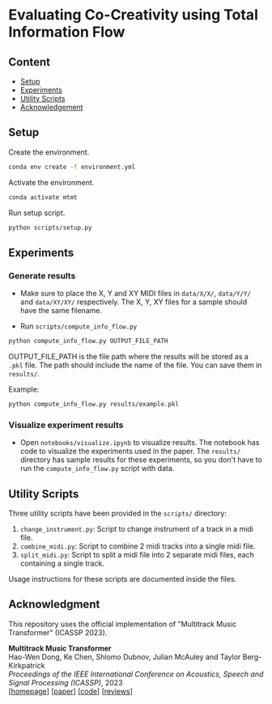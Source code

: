 # Evaluating Co-Creativity using Total Information Flow

## Content

- [Setup](#setup)
- [Experiments](#experiments)
- [Utility Scripts](#utility-scripts)
- [Acknowledgement](#acknowledgement)

## Setup

Create the environment.

```sh
conda env create -f environment.yml
```

Activate the environment.

```sh
conda activate mtmt
```

Run setup script.

```sh
python scripts/setup.py
```

## Experiments

### Generate results

* Make sure to place the X, Y and XY MIDI files in `data/X/X/`, `data/Y/Y/` and `data/XY/XY/` respectively. The X, Y, XY files for a sample should have the same filename. 

* Run `scripts/compute_info_flow.py`

```sh
python compute_info_flow.py OUTPUT_FILE_PATH
```

OUTPUT_FILE_PATH is the file path where the results will be stored as a `.pkl` file. The path should include the name of the file. You can save them in `results/`. 

Example:
```sh
python compute_info_flow.py results/example.pkl
```

### Visualize experiment results

* Open `notebooks/visualize.ipynb` to visualize results. The notebook has code to visualize the experiments used in the paper. The `results/` directory has sample results for these experiments, so you don't have to run the `compute_info_flow.py` script with data. 

## Utility Scripts

Three utility scripts have been provided in the `scripts/` directory:

1. `change_instrument.py`: Script to change instrument of a track in a midi file.
2. `combine_midi.py`: Script to combine 2 midi tracks into a single midi file.
3. `split_midi.py`: Script to split a midi file into 2 separate midi files, each containing a single track.

Usage instructions for these scripts are documented inside the files.

## Acknowledgment

This repository uses the official implementation of "Multitrack Music Transformer" (ICASSP 2023).

__Multitrack Music Transformer__<br>
Hao-Wen Dong, Ke Chen, Shlomo Dubnov, Julian McAuley and Taylor Berg-Kirkpatrick<br>
_Proceedings of the IEEE International Conference on Acoustics, Speech and Signal Processing (ICASSP)_, 2023<br>
[[homepage](https://salu133445.github.io/mmt/)]
[[paper](https://arxiv.org/pdf/2207.06983.pdf)]
[[code](https://github.com/salu133445/mmt)]
[[reviews](https://salu133445.github.io/pdf/mmt-icassp2023-reviews.pdf)]

